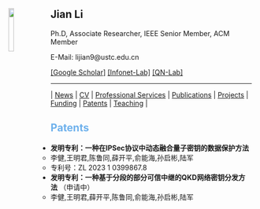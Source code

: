 <body>
  <img align="left" width="15%" height="15%" hspace = 10 src="/homepage/images/Photo-lijian.JPG"/>
    <span>
      <h2 size="8" face="" color="black">Jian Li</h2>
      <p>
        Ph.D, Associate Researcher, IEEE Senior Member, ACM Member
      </p>
      <p>
        E-Mail: lijian9@ustc.edu.cn
      </p>
      <p>
        <a href="https://scholar.google.com/citations?user=ZuP2MtEAAAAJ&hl=zh-CN">[Google Scholar]</a> <a href="http://if.ustc.edu.cn/member.php">[Infonet-Lab]</a> <a href="https://qnlab-ustc.com/">[QN-Lab]</a>
      </p>
    </span>
</body>

***

| [News](/homepage/) | [CV](/homepage/CV.html) | [Professional Services](/homepage/services.html) | [Publications](/homepage/publications.html) | [Projects](/homepage/projects.html) | [Funding](/homepage/funding.html) | [Patents](/homepage/patents.html) | [Teaching](/homepage/teaching.html) |  

## <font color=#6EB1EC>Patents</font>

* **发明专利：一种在IPSec协议中动态融合量子密钥的数据保护方法**  
	* 李健,王明君,陈鲁同,薛开平,俞能海,孙启彬,陆军  
	* 专利号：ZL 2023 1 0399867.8  
* **发明专利：一种基于分段的部分可信中继的QKD网络密钥分发方法** （申请中）  
	* 李健,王明君,薛开平,陈鲁同,俞能海,孙启彬,陆军   	
